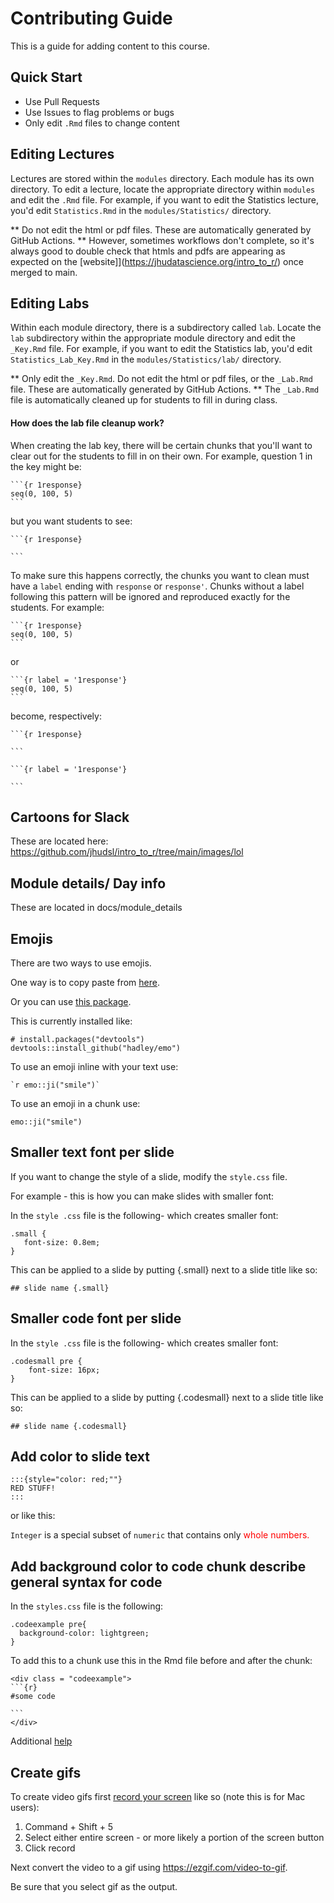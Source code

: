 # Contributing Guide

This is a guide for adding content to this course.



## Quick Start

* Use Pull Requests
* Use Issues to flag problems or bugs
* Only edit `.Rmd` files to change content



## Editing Lectures

Lectures are stored within the `modules` directory. Each module has its own directory. To edit a lecture, locate the appropriate directory within `modules` and edit the `.Rmd` file. For example, if you want to edit the Statistics lecture, you'd edit `Statistics.Rmd` in the `modules/Statistics/` directory.

** Do not edit the html or pdf files. These are automatically generated by GitHub Actions. ** However, sometimes workflows don't complete, so it's always good to double check that htmls and pdfs are appearing as expected on the [website]](https://jhudatascience.org/intro_to_r/) once merged to main.



## Editing Labs

Within each module directory, there is a subdirectory called `lab`. Locate the `lab` subdirectory within the appropriate module directory and edit the `_Key.Rmd` file. For example, if you want to edit the Statistics lab, you'd edit `Statistics_Lab_Key.Rmd` in the `modules/Statistics/lab/` directory.

** Only edit the `_Key.Rmd`. Do not edit the html or pdf files, or the `_Lab.Rmd` file. These are automatically generated by GitHub Actions. ** The `_Lab.Rmd` file is automatically cleaned up for students to fill in during class.



#### How does the lab file cleanup work?

When creating the lab key, there will be certain chunks that you'll want to clear out for the students to fill in on their own. For example, question 1 in the key might be:

````
```{r 1response}
seq(0, 100, 5)
```
````
but you want students to see:

````
```{r 1response}
 
```
````

To make sure this happens correctly, the chunks you want to clean must have a `label` ending with `response` or `response'`. Chunks without a label following this pattern will be ignored and reproduced exactly for the students. For example:

````
```{r 1response}
seq(0, 100, 5)
```
````
or
````
```{r label = '1response'}
seq(0, 100, 5)
```
````
become, respectively:
````
```{r 1response}
 
```
````

````
```{r label = '1response'}
 
```
````

## Cartoons for Slack

These are located here: https://github.com/jhudsl/intro_to_r/tree/main/images/lol

## Module details/ Day info

These are located in docs/module_details


## Emojis

There are two ways to use emojis.

One way is to copy paste from [here](https://gist.github.com/rxaviers/7360908).

Or you can use [this package](https://github.com/hadley/emo). 

This is currently installed like:
```{r}
# install.packages("devtools")
devtools::install_github("hadley/emo")
```

To use an emoji inline with your text use:

``` `r emo::ji("smile")`  ```

To use an emoji in a chunk use:

```{r}
emo::ji("smile")
```



## Smaller text font per slide

If you want to change the style of a slide, modify the `style.css` file.

For example - this is how you can make slides with smaller font:

In the `style .css` file is the following- which creates smaller font:
```
.small {
   font-size: 0.8em;
}

```

This can be applied to a slide by putting {.small} next to a slide title like so:

`## slide name {.small}`



## Smaller code font per slide


In the `style .css` file is the following- which creates smaller font:
```
.codesmall pre {
    font-size: 16px;
}
```
This can be applied to a slide by putting {.codesmall} next to a slide title like so:

`## slide name {.codesmall}`



## Add color to slide text

```
:::{style="color: red;""}
RED STUFF!
:::
```
 or like this:
 
`Integer` is a special subset of `numeric` that contains only <span style="color: red;">whole numbers.</span>



## Add background color to code chunk describe general syntax for code

In the `styles.css` file is the following:


```
.codeexample pre{
  background-color: lightgreen;
}
```

To add this to a chunk use this in the Rmd file before and after the chunk:

````
<div class = "codeexample">
```{r}
#some code

```
</div>
````

Additional [help](https://bookdown.org/yihui/rmarkdown/ioslides-presentation.html)



## Create gifs

To create video gifs first [record your screen](https://www.hellotech.com/guide/for/how-to-screen-record-on-mac) like so (note this is for Mac users): 

1) Command + Shift + 5 
2) Select either entire screen - or more likely a portion of the screen button
3) Click record

Next convert the video to a gif using https://ezgif.com/video-to-gif.

Be sure that you select gif as the output.



